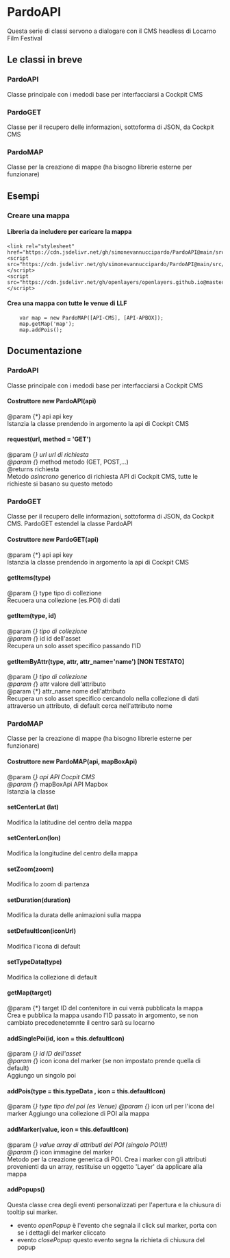 
# PardoAPI
Questa serie di classi servono a dialogare con il CMS headless di Locarno Film Festival

## Le classi in breve
### PardoAPI
Classe principale con i medodi base per interfacciarsi a Cockpit CMS
### PardoGET
Classe per il recupero delle informazioni, sottoforma di JSON, da Cockpit CMS
### PardoMAP
Classe per la creazione di mappe (ha bisogno librerie esterne per funzionare)

## Esempi
### Creare una mappa
#### Libreria da includere per caricare la mappa
```
<link rel="stylesheet" href="https://cdn.jsdelivr.net/gh/simonevannuccipardo/PardoAPI@main/src/style.css">
<script src="https://cdn.jsdelivr.net/gh/simonevannuccipardo/PardoAPI@main/src/theme.js"></script>
<script src="https://cdn.jsdelivr.net/gh/openlayers/openlayers.github.io@master/en/v6.15.1/build/ol.js"></script>
```
#### Crea una mappa con tutte le venue di LLF
```
    var map = new PardoMAP([API-CMS], [API-APBOX]);
    map.getMap('map');
    map.addPois();
```

## Documentazione
### PardoAPI
Classe principale con i medodi base per interfacciarsi a Cockpit CMS
#### Costruttore new PardoAPI(api)
@param {*} api api key<br>
Istanzia la classe prendendo in argomento la api di Cockpit CMS
#### request(url, method = 'GET')
@param {*} url url di richiesta<br>
@param {*} method metodo (GET, POST,...)<br>
@returns richiesta<br>
Metodo *asincrono* generico di richiesta API di Cockpit CMS, tutte le richieste si basano su questo metodo

### PardoGET
Classe per il recupero delle informazioni, sottoforma di JSON, da Cockpit CMS. PardoGET estendel la classe PardoAPI
#### Costruttore new PardoGET(api)
@param {*} api api key<br>
Istanzia la classe prendendo in argomento la api di Cockpit CMS
#### getItems(type)
@param {} type tipo di collezione<br>
Recuoera una collezione (es.POI) di dati
#### getItem(type, id)
@param {*} tipo di collezione<br>
@param {*} id id dell'asset<br>
Recupera un solo asset specifico passando l'ID
#### getItemByAttr(type, attr, attr_name='name') [NON TESTATO]
@param {*} tipo di collezione<br>
@param {*} attr valore dell'attributo<br>
@param {*} attr_name nome dell'attributo<br>
Recupera un solo asset specifico cercandolo nella collezione di dati attraverso un attributo, di default cerca nell'attributo nome

### PardoMAP
Classe per la creazione di mappe (ha bisogno librerie esterne per funzionare)
#### Costruttore new PardoMAP(api, mapBoxApi)
@param {*} api API Cocpit CMS<br>
@param {*} mapBoxApi API Mapbox<br>
Istanzia la classe
#### setCenterLat (lat)
Modifica la latitudine del centro della mappa
#### setCenterLon(lon)
Modifica la longitudine del centro della mappa
#### setZoom(zoom)
Modifica lo zoom di partenza
#### setDuration(duration)
Modifica la durata delle animazioni sulla mappa
#### setDefaultIcon(iconUrl)
Modifica l'icona di default
#### setTypeData(type)
Modifica la collezione di default
#### getMap(target)
@param {*} target ID del contenitore in cui verrà pubblicata la mappa<br>
Crea e pubblica la mappa usando l'ID passato in argomento, se non cambiato precedenetemnte il centro sarà su locarno
#### addSinglePoi(id, icon = this.defaultIcon)
@param {*} id ID dell'asset<br>
@param {*} icon icona del marker (se non impostato prende quella di default)<br>
Aggiungo un singolo poi
#### addPois(type = this.typeData , icon = this.defaultIcon)
@param {*} type tipo del poi (es Venue)
@param {*} icon url per l'icona del marker
Aggiungo una collezione di POI alla mappa
#### addMarker(value, icon = this.defaultIcon)
@param {*} value array di attributi del POI (singolo POI!!!)<br>
@param {*} icon immagine del marker<br>
Metodo per la creazione generica di POI. Crea i marker con gli attributi provenienti da un array, restituise un oggetto 'Layer' da applicare alla mappa
#### addPopups()
Questa classe crea degli eventi personalizzati per l'apertura e la chiusura di tooltip sui marker.
- evento *openPopup* è l'evento che segnala il click sul marker, porta con se i dettagli del marker cliccato
- evento *closePopup* questo evento segna la richieta di chiusura del popup

